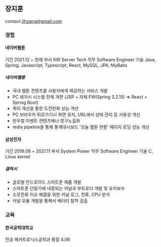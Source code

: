 ## 장지훈
contact jihzang@gmail.com

### 경험
#### 네이버웹툰
기간 2021.12 ~ 현재
부서 KW Server Tech
직무 Software Engineer
기술 Java, Spring, Javascript, Typescript, React, MySQL, JPA, MyBatis

##### 네이버웹툰
- 국내 웹툰 컨텐츠를 사용자에게 제공하는 서비스 개발
- PC 레거시 시스템 전체 개편 (JSP + 자체 FW(Spring 3.2.15) => React + Spring Boot)
- 쿼리 개선을 통한 도전만화 성능 개선
- PC 브라우저 뒤로가기시 화면 유지, URL에서 상태 관리 등 사용성 개선
- 만우절 이벤트 컨텐츠배너 영구노출화
- redis pipeline을 통해 통계대시보드 '오늘 웹툰 현황' 페이지 로딩 성능 개선


#### 삼성전자
기간 2019.08 ~ 2021.11
부서 System Power
직무 Software Engineer
기술 C, Linux kernel

##### 갤럭시
- 글로벌 안드로이드 스마트폰 제품 개발
- 스마트폰 단말기에 내장되는 커널과 부트로더 개발 및 유지보수
- 소모전류 이슈 해결을 위한 커널 로그, 전류, CPU 분석
- 커널 모듈 개발을 통해서 배터리 탈착 검출


### 교육

#### 한국공학대학교
전공 메카트로닉스공학과
평점 4.06

